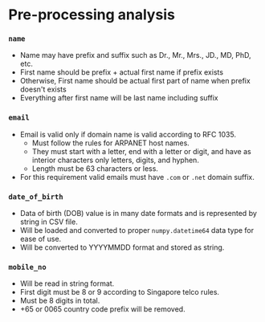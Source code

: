 # Pre-processing analysis

### `name`
- Name may have prefix and suffix such as Dr., Mr., Mrs., JD., MD, PhD, etc.
- First name should be prefix + actual first name if prefix exists
- Otherwise, First name should be actual first part of name when prefix doesn't exists
- Everything after first name will be last name including suffix

### `email`
- Email is valid only if domain name is valid according to RFC 1035.
  - Must follow the rules for ARPANET host names.
  - They must start with a letter, end with a letter or digit, and have as interior characters only letters, digits, and hyphen.
  - Length must be 63 characters or less.
- For this requirement valid emails must have `.com` or `.net` domain suffix.

### `date_of_birth`
- Data of birth (DOB) value is in many date formats and is represented by string in CSV file.
- Will be loaded and converted to proper `numpy.datetime64` data type for ease of use.
- Will be converted to YYYYMMDD format and stored as string.

### `mobile_no`
- Will be read in string format.
- First digit must be 8 or 9 according to Singapore telco rules.
- Must be 8 digits in total.
- +65 or 0065 country code prefix will be removed.
